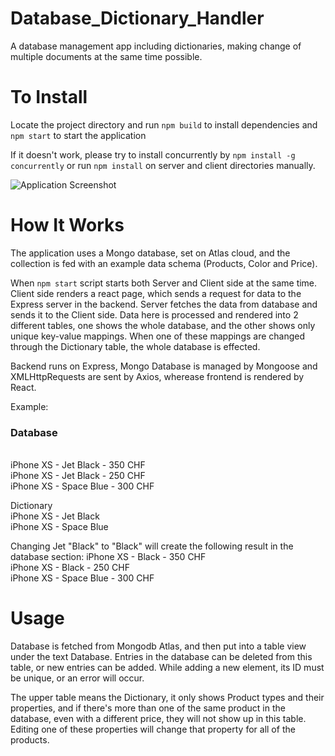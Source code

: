 # Database_Dictionary_Handler
A database management app including dictionaries, making change of multiple documents at the same time possible.

# To Install
Locate the project directory and run
``` npm build ``` to install dependencies and
``` npm start ```   to start the application

If it doesn't work, please try to install concurrently by ``` npm install -g concurrently ``` or run ``` npm install ``` on server and client directories manually.

![Application Screenshot](https://imgur.com/ibGjdmN.png)

# How It Works
The application uses a Mongo database, set on Atlas cloud, and the collection is fed with an example data schema (Products, Color and Price). 

When  ``` npm start ``` script starts both Server and Client side at the same time. Client side renders a react page, which sends a request for data to the Express server in the backend. Server fetches the data from database and sends it to the Client side. Data here is processed and rendered into 2 different tables, one shows the whole database, and the other shows only unique key-value mappings. When one of these mappings are changed through the Dictionary table, the whole database is effected.

Backend runs on Express, Mongo Database is managed by Mongoose and XMLHttpRequests are sent by Axios, wherease frontend is rendered by React. 

Example:

<h3>Database</h3><br/>
iPhone XS - Jet Black - 350 CHF<br/>
iPhone XS - Jet Black - 250 CHF<br/>
iPhone XS - Space Blue - 300 CHF<br/>

Dictionary<br/>
iPhone XS - Jet Black<br/>
iPhone XS - Space Blue<br/>

Changing Jet "Black" to "Black" will create the following result in the database section:
iPhone XS - Black - 350 CHF<br/>
iPhone XS - Black - 250 CHF<br/>
iPhone XS - Space Blue - 300 CHF

# Usage

Database is fetched from Mongodb Atlas, and then put into a table view under the text Database. Entries in the database can be deleted from this table, or new entries can be added. While adding a new element, its ID must be unique, or an error will occur.

The upper table means the Dictionary, it only shows Product types and their properties, and if there's more than one of the same product in the database, even with a different price, they will not show up in this table. Editing one of these properties will change that property for all of the products.

